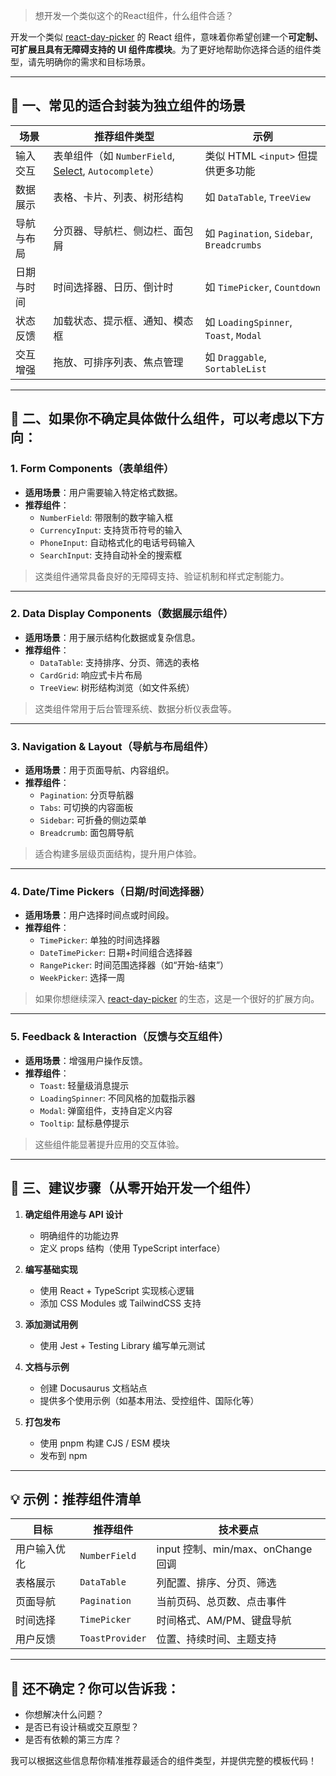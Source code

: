
> 想开发一个类似这个的React组件，什么组件合适？

开发一个类似 [react-day-picker](file:///Users/ll/Desktop/learn-notes/frontend/react/3rd/react-day-picker/website/node_modules/react-day-picker) 的 React 组件，意味着你希望创建一个**可定制、可扩展且具有无障碍支持的 UI 组件库模块**。为了更好地帮助你选择合适的组件类型，请先明确你的需求和目标场景。

---

## 🎯 一、常见的适合封装为独立组件的场景

| 场景    | 推荐组件类型                                                                                                                                                     | 示例                                       |
| ----- | ---------------------------------------------------------------------------------------------------------------------------------------------------------- | ---------------------------------------- |
| 输入交互  | 表单组件（如 `NumberField`, [Select](file:///Users/ll/Desktop/learn-notes/frontend/react/3rd/react-day-picker/src/components/Select.tsx#L8-L10), `Autocomplete`） | 类似 HTML `<input>` 但提供更多功能                |
| 数据展示  | 表格、卡片、列表、树形结构                                                                                                                                              | 如 `DataTable`, `TreeView`                |
| 导航与布局 | 分页器、导航栏、侧边栏、面包屑                                                                                                                                            | 如 `Pagination`, `Sidebar`, `Breadcrumbs` |
| 日期与时间 | 时间选择器、日历、倒计时                                                                                                                                               | 如 `TimePicker`, `Countdown`              |
| 状态反馈  | 加载状态、提示框、通知、模态框                                                                                                                                            | 如 `LoadingSpinner`, `Toast`, `Modal`     |
| 交互增强  | 拖放、可排序列表、焦点管理                                                                                                                                              | 如 `Draggable`, `SortableList`            |

---

## 🧱 二、如果你不确定具体做什么组件，可以考虑以下方向：

### 1. **Form Components（表单组件）**
- **适用场景**：用户需要输入特定格式数据。
- **推荐组件**：
  - `NumberField`: 带限制的数字输入框
  - `CurrencyInput`: 支持货币符号的输入
  - `PhoneInput`: 自动格式化的电话号码输入
  - `SearchInput`: 支持自动补全的搜索框

> 这类组件通常具备良好的无障碍支持、验证机制和样式定制能力。

---

### 2. Data Display Components（数据展示组件）
- **适用场景**：用于展示结构化数据或复杂信息。
- **推荐组件**：
  - `DataTable`: 支持排序、分页、筛选的表格
  - `CardGrid`: 响应式卡片布局
  - `TreeView`: 树形结构浏览（如文件系统）

> 这类组件常用于后台管理系统、数据分析仪表盘等。

---

### 3. Navigation & Layout（导航与布局组件）
- **适用场景**：用于页面导航、内容组织。
- **推荐组件**：
  - `Pagination`: 分页导航器
  - `Tabs`: 可切换的内容面板
  - `Sidebar`: 可折叠的侧边菜单
  - `Breadcrumb`: 面包屑导航

> 适合构建多层级页面结构，提升用户体验。

---

### 4. Date/Time Pickers（日期/时间选择器）
- **适用场景**：用户选择时间点或时间段。
- **推荐组件**：
  - `TimePicker`: 单独的时间选择器
  - `DateTimePicker`: 日期+时间组合选择器
  - `RangePicker`: 时间范围选择器（如“开始-结束”）
  - `WeekPicker`: 选择一周

> 如果你想继续深入 [react-day-picker](file:///Users/ll/Desktop/learn-notes/frontend/react/3rd/react-day-picker/website/node_modules/react-day-picker) 的生态，这是一个很好的扩展方向。

---

### 5. Feedback & Interaction（反馈与交互组件）
- **适用场景**：增强用户操作反馈。
- **推荐组件**：
  - `Toast`: 轻量级消息提示
  - `LoadingSpinner`: 不同风格的加载指示器
  - `Modal`: 弹窗组件，支持自定义内容
  - `Tooltip`: 鼠标悬停提示

> 这些组件能显著提升应用的交互体验。

---

## 🔧 三、建议步骤（从零开始开发一个组件）

1. **确定组件用途与 API 设计**
   - 明确组件的功能边界
   - 定义 props 结构（使用 TypeScript interface）

2. **编写基础实现**
   - 使用 React + TypeScript 实现核心逻辑
   - 添加 CSS Modules 或 TailwindCSS 支持

3. **添加测试用例**
   - 使用 Jest + Testing Library 编写单元测试

4. **文档与示例**
   - 创建 Docusaurus 文档站点
   - 提供多个使用示例（如基本用法、受控组件、国际化等）

5. **打包发布**
   - 使用 pnpm 构建 CJS / ESM 模块
   - 发布到 npm

---

## 💡 示例：推荐组件清单

| 目标 | 推荐组件 | 技术要点 |
|------|----------|-----------|
| 用户输入优化 | `NumberField` | input 控制、min/max、onChange 回调 |
| 表格展示 | `DataTable` | 列配置、排序、分页、筛选 |
| 页面导航 | `Pagination` | 当前页码、总页数、点击事件 |
| 时间选择 | `TimePicker` | 时间格式、AM/PM、键盘导航 |
| 用户反馈 | `ToastProvider` | 位置、持续时间、主题支持 |

---

## 🤔 还不确定？你可以告诉我：

- 你想解决什么问题？
- 是否已有设计稿或交互原型？
- 是否有依赖的第三方库？

我可以根据这些信息帮你精准推荐最适合的组件类型，并提供完整的模板代码！